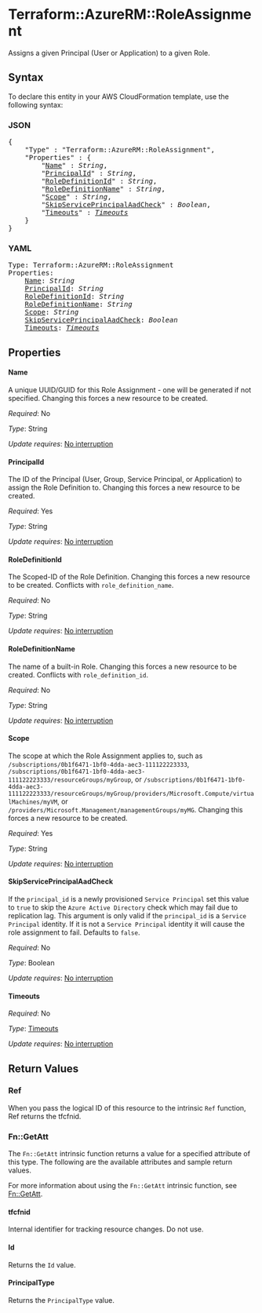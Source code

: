 # Terraform::AzureRM::RoleAssignment

Assigns a given Principal (User or Application) to a given Role.

## Syntax

To declare this entity in your AWS CloudFormation template, use the following syntax:

### JSON

<pre>
{
    "Type" : "Terraform::AzureRM::RoleAssignment",
    "Properties" : {
        "<a href="#name" title="Name">Name</a>" : <i>String</i>,
        "<a href="#principalid" title="PrincipalId">PrincipalId</a>" : <i>String</i>,
        "<a href="#roledefinitionid" title="RoleDefinitionId">RoleDefinitionId</a>" : <i>String</i>,
        "<a href="#roledefinitionname" title="RoleDefinitionName">RoleDefinitionName</a>" : <i>String</i>,
        "<a href="#scope" title="Scope">Scope</a>" : <i>String</i>,
        "<a href="#skipserviceprincipalaadcheck" title="SkipServicePrincipalAadCheck">SkipServicePrincipalAadCheck</a>" : <i>Boolean</i>,
        "<a href="#timeouts" title="Timeouts">Timeouts</a>" : <i><a href="timeouts.md">Timeouts</a></i>
    }
}
</pre>

### YAML

<pre>
Type: Terraform::AzureRM::RoleAssignment
Properties:
    <a href="#name" title="Name">Name</a>: <i>String</i>
    <a href="#principalid" title="PrincipalId">PrincipalId</a>: <i>String</i>
    <a href="#roledefinitionid" title="RoleDefinitionId">RoleDefinitionId</a>: <i>String</i>
    <a href="#roledefinitionname" title="RoleDefinitionName">RoleDefinitionName</a>: <i>String</i>
    <a href="#scope" title="Scope">Scope</a>: <i>String</i>
    <a href="#skipserviceprincipalaadcheck" title="SkipServicePrincipalAadCheck">SkipServicePrincipalAadCheck</a>: <i>Boolean</i>
    <a href="#timeouts" title="Timeouts">Timeouts</a>: <i><a href="timeouts.md">Timeouts</a></i>
</pre>

## Properties

#### Name

A unique UUID/GUID for this Role Assignment - one will be generated if not specified. Changing this forces a new resource to be created.

_Required_: No

_Type_: String

_Update requires_: [No interruption](https://docs.aws.amazon.com/AWSCloudFormation/latest/UserGuide/using-cfn-updating-stacks-update-behaviors.html#update-no-interrupt)

#### PrincipalId

The ID of the Principal (User, Group, Service Principal, or Application) to assign the Role Definition to. Changing this forces a new resource to be created.

_Required_: Yes

_Type_: String

_Update requires_: [No interruption](https://docs.aws.amazon.com/AWSCloudFormation/latest/UserGuide/using-cfn-updating-stacks-update-behaviors.html#update-no-interrupt)

#### RoleDefinitionId

The Scoped-ID of the Role Definition. Changing this forces a new resource to be created. Conflicts with `role_definition_name`.

_Required_: No

_Type_: String

_Update requires_: [No interruption](https://docs.aws.amazon.com/AWSCloudFormation/latest/UserGuide/using-cfn-updating-stacks-update-behaviors.html#update-no-interrupt)

#### RoleDefinitionName

The name of a built-in Role. Changing this forces a new resource to be created. Conflicts with `role_definition_id`.

_Required_: No

_Type_: String

_Update requires_: [No interruption](https://docs.aws.amazon.com/AWSCloudFormation/latest/UserGuide/using-cfn-updating-stacks-update-behaviors.html#update-no-interrupt)

#### Scope

The scope at which the Role Assignment applies to, such as `/subscriptions/0b1f6471-1bf0-4dda-aec3-111122223333`, `/subscriptions/0b1f6471-1bf0-4dda-aec3-111122223333/resourceGroups/myGroup`, or `/subscriptions/0b1f6471-1bf0-4dda-aec3-111122223333/resourceGroups/myGroup/providers/Microsoft.Compute/virtualMachines/myVM`, or `/providers/Microsoft.Management/managementGroups/myMG`. Changing this forces a new resource to be created.

_Required_: Yes

_Type_: String

_Update requires_: [No interruption](https://docs.aws.amazon.com/AWSCloudFormation/latest/UserGuide/using-cfn-updating-stacks-update-behaviors.html#update-no-interrupt)

#### SkipServicePrincipalAadCheck

If the `principal_id` is a newly provisioned `Service Principal` set this value to `true` to skip the `Azure Active Directory` check which may fail due to replication lag. This argument is only valid if the `principal_id` is a `Service Principal` identity. If it is not a `Service Principal` identity it will cause the role assignment to fail. Defaults to `false`.

_Required_: No

_Type_: Boolean

_Update requires_: [No interruption](https://docs.aws.amazon.com/AWSCloudFormation/latest/UserGuide/using-cfn-updating-stacks-update-behaviors.html#update-no-interrupt)

#### Timeouts

_Required_: No

_Type_: <a href="timeouts.md">Timeouts</a>

_Update requires_: [No interruption](https://docs.aws.amazon.com/AWSCloudFormation/latest/UserGuide/using-cfn-updating-stacks-update-behaviors.html#update-no-interrupt)

## Return Values

### Ref

When you pass the logical ID of this resource to the intrinsic `Ref` function, Ref returns the tfcfnid.

### Fn::GetAtt

The `Fn::GetAtt` intrinsic function returns a value for a specified attribute of this type. The following are the available attributes and sample return values.

For more information about using the `Fn::GetAtt` intrinsic function, see [Fn::GetAtt](https://docs.aws.amazon.com/AWSCloudFormation/latest/UserGuide/intrinsic-function-reference-getatt.html).

#### tfcfnid

Internal identifier for tracking resource changes. Do not use.

#### Id

Returns the <code>Id</code> value.

#### PrincipalType

Returns the <code>PrincipalType</code> value.

